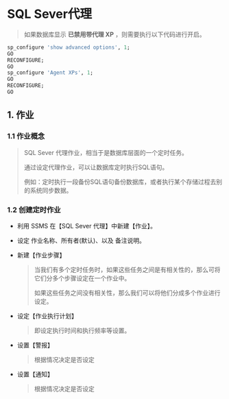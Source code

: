 # SQL Sever代理

> 如果数据库显示 **已禁用带代理 XP** ，则需要执行以下代码进行开启。

````sql
sp_configure 'show advanced options', 1;
GO
RECONFIGURE;
GO
sp_configure 'Agent XPs', 1;
GO
RECONFIGURE;
GO
````

## 1. 作业

### 1.1 作业概念

> SQL Sever 代理作业，相当于是数据库层面的一个定时任务。
>
> 通过设定代理作业，可以让数据库定时执行SQL语句。
>
> 例如：定时执行一段备份SQL语句备份数据库，或者执行某个存储过程去别的系统同步数据。

### 1.2 创建定时作业

* 利用 SSMS 在【SQL Sever 代理】中新建【作业】。

* 设定 作业名称、所有者(默认)、以及 备注说明。

* 新建【作业步骤】

    > 当我们有多个定时任务时，如果这些任务之间是有相关性的，那么可将它们分多个步骤设定在一个作业中。
    >
    > 如果这些任务之间没有相关性，那么我们可以将他们分成多个作业进行设定。

* 设定【作业执行计划】

    > 即设定执行时间和执行频率等设置。

* 设置【警报】

    > 根据情况决定是否设定

* 设置【通知】

    > 根据情况决定是否设定